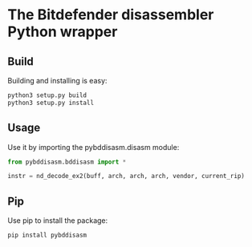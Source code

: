 # The Bitdefender disassembler Python wrapper

## Build

Building and installing is easy:

```bash
python3 setup.py build
python3 setup.py install
```

## Usage

Use it by importing the pybddisasm.disasm module:

```python
from pybddisasm.bddisasm import *

instr = nd_decode_ex2(buff, arch, arch, arch, vendor, current_rip)
```

## Pip

Use pip to install the package:

```bash
pip install pybddisasm
```
